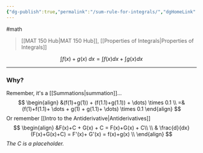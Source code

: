 ```yaml
---
{"dg-publish":true,"permalink":"/sum-rule-for-integrals/","dgHomeLink":true,"dgPassFrontmatter":false}
---
```


#math 
> [[MAT 150 Hub|MAT 150 Hub]], [[Properties of Integrals|Properties of Integrals]]

$$
\int f(x)+g(x) \ dx = \int f(x)dx + \int g(x)dx
$$

<style>
.container {font-family: sans-serif; text-align: center;}
.button-wrapper button {z-index: 1;height: 40px; width: 100px; margin: 10px;padding: 5px;}
.excalidraw .App-menu_top .buttonList { display: flex;}
.excalidraw-wrapper { height: 800px; margin: 50px; position: relative;}
:root[dir="ltr"] .excalidraw .layer-ui__wrapper .zen-mode-transition.App-menu_bottom--transition-left {transform: none;}
</style><script src="https://unpkg.com/react@17/umd/react.production.min.js"></script><script src="https://unpkg.com/react-dom@17/umd/react-dom.production.min.js"></script><script type="text/javascript" src="https://unpkg.com/@excalidraw/excalidraw@0.12.0/dist/excalidraw.production.min.js"></script><div id="Sum_Rule_for_Integrals_2022-10-24_1014.45.excalidraw.md1"></div><script>(function(){const InitialData={"type":"excalidraw","version":2,"source":"https://excalidraw.com","elements":[{"id":"oc33QclEw8IiCm1HcIqt2","type":"arrow","x":-212,"y":164.15621185302734,"width":494.4000244140625,"height":0,"angle":0,"strokeColor":"#000000","backgroundColor":"transparent","fillStyle":"hachure","strokeWidth":1,"strokeStyle":"solid","roughness":1,"opacity":100,"groupIds":[],"strokeSharpness":"round","seed":661377717,"version":91,"versionNonce":2003892027,"isDeleted":false,"boundElements":null,"updated":1666631696566,"link":null,"locked":false,"points":[[0,0],[494.4000244140625,0]],"lastCommittedPoint":null,"startBinding":null,"endBinding":null,"startArrowhead":null,"endArrowhead":"arrow"}],"appState":{"theme":"light","viewBackgroundColor":"#ffffff","currentItemStrokeColor":"#000000","currentItemBackgroundColor":"transparent","currentItemFillStyle":"hachure","currentItemStrokeWidth":1,"currentItemStrokeStyle":"solid","currentItemRoughness":1,"currentItemOpacity":100,"currentItemFontFamily":1,"currentItemFontSize":20,"currentItemTextAlign":"left","currentItemStrokeSharpness":"sharp","currentItemStartArrowhead":null,"currentItemEndArrowhead":"arrow","currentItemLinearStrokeSharpness":"round","gridSize":null,"colorPalette":{}},"files":{}};InitialData.scrollToContent=true;App=()=>{const e=React.useRef(null),t=React.useRef(null),[n,i]=React.useState({width:void 0,height:void 0});return React.useEffect(()=>{i({width:t.current.getBoundingClientRect().width,height:t.current.getBoundingClientRect().height});const e=()=>{i({width:t.current.getBoundingClientRect().width,height:t.current.getBoundingClientRect().height})};return window.addEventListener("resize",e),()=>window.removeEventListener("resize",e)},[t]),React.createElement(React.Fragment,null,React.createElement("div",{className:"excalidraw-wrapper",ref:t},React.createElement(ExcalidrawLib.Excalidraw,{ref:e,width:n.width,height:n.height,initialData:InitialData,viewModeEnabled:!0,zenModeEnabled:!0,gridModeEnabled:!1})))},excalidrawWrapper=document.getElementById("Sum_Rule_for_Integrals_2022-10-24_1014.45.excalidraw.md1");ReactDOM.render(React.createElement(App),excalidrawWrapper);})();</script>

---
### Why?
Remember, it's a [[Summations|summation]]...
$$
\begin{align}
&(f(1)+g(1)) + (f(1.1)+g(1.1)) + \dots) \times 0.1 \\
=&(f(1)+f(1.1)+ \dots + g(1) + g(1.1)+ \dots) \times 0.1
\end{align}
$$
Or remember [[Intro to the Antiderivative|Antiderivatives]]
$$
\begin{align}
&F(x)+C + G(x) + C = F(x)+G(x) + C\\ \\
& \frac{d}{dx}(F(x)+G(x)+C) = F'(x)+ G'(x) = f(x)+g(x) \\
\end{align}
$$
*The $C$ is a placeholder.*